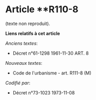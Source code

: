 # Article **R110-8

(texte non reproduit).

**Liens relatifs à cet article**

_Anciens textes_:

  - Décret n°61-1298 1961-11-30 ART. 8

_Nouveaux textes_:

  - Code de l'urbanisme - art. R111-8 (M)

_Codifié par_:

  - Décret n°73-1023 1973-11-08
